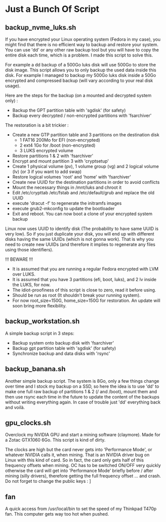# Just a Bunch Of Script

## backup_nvme_luks.sh

If you have encrypted your Linux operating system (Fedora in my case), you might find that there is no efficient way to backup and restore your system. You can use 'dd' or any other raw backup tool but you will have to copy the entire disk each time, which is a problem. I made this script to solve this.

For example a dd backup of a 500Go luks disk will use 500Go to store the disk image. This script allows you to only backup the used data inside this disk. For example I managed to backup my 500Go luks disk inside a 50Go encrypted and compressed backup (will vary according to your real disk usage).

Here are the steps for the backup (on a mounted and decrypted system only) :
- Backup the GPT partition table with 'sgdisk' (for safety)
- Backup every decrypted / non-encrypted partitions with 'fsarchiver'

The restoration is a bit trickier :
- Create a new GTP partition table and 3 partitions on the destination disk
  - 1 FAT16 200Mo for EFI (non-encrypted)
  - 2 ext4 1Go for /boot (non-encrypted)
  - 3 LUKS encrypted volume
- Restore partitions 1 & 2 with 'fsarchiver'
- Encrypt and mount partition 3 with 'cryptsetup'
- Create 1 physical volume (pv), 1 volume group (vg) and 2 logical volume (lv) (or 3 if you want to add swap)
- Restore logical volumes 'root' and 'home' with 'fsarchiver'
- Create new UUID for the destination partitions in order to avoid conflicts
- Mount the necessary things in /mnt/luks and chroot it
- Edit /etc/crypttab /etc/fstab and /etc/default/grub and replace the old UUID
- execute 'dracut -f' to regenerate the initramfs images
- execute grub2-mkconfig to update the bootloader
- Exit and reboot. You can now boot a clone of your encrypted system backup

Linux now uses UUID to identify disk (The probability to have same UUID is very low). So if you just duplicate your disk, you will end up with different disks having the same UUIDs (which is not gonna work). That is why you need to create new UUIDs (and therefore it implies to regenerate any files using those identifiers).

!!! BEWARE !!!
- It is assumed that you are running a regular Fedora encrypted with LVM over LUKS.
- It is assumed that you have 3 partitions (efi, boot, luks), and 2 lv inside the LUKS, for now.
- The idiot-proofiness of this script is close to zero, read it before using.
- Should be run as root (It shouldn't break your running system).
- For now root_size=150G, home_size=150G for restoration. An update will soon bring more flexibility.

## backup_workstation.sh

A simple backup script in 3 steps:
- Backup system onto backup disk with 'fsarchiver'
- Backup gpt partition table with 'sgdisk' (for safety)
- Synchronize backup and data disks with 'rsync'


## backup_banana.sh

Another simple backup script. The system is 8Go, only a few things change over time and I stock my backup on a SSD, so here the idea is to use 'dd' to make one full raw backup of partitions 1 & 2 (/ and /boot), mount them and then use rsync each time in the future to update the content of the backups without writing everything again. In case of trouble just 'dd' everything back and voilà.


## gpu_clocks.sh

Overclock my NVIDIA GPU and start a mining software (claymore). Made for a Zotac GTX1060 6Go. This script is kind of dirty.

The clocks are high but the card never gets into 'Performance Mode', or whatever NVIDIA calls it, when mining. That is an NVIDIA driver bug on Linux with this kind of card. So in fact, the card only gets half of this frequency offsets when mining. OC has to be switched ON/OFF very quickly otherwise the card will get into 'Performance Mode' briefly before / after mining (silly drivers), therefore getting the full frequency offset ... and crash. Do not forget to change the public keys : ]


## fan

A quick access from /usr/local/bin to set the speed of my Thinkpad T470p fan. This computer gets way too hot when pushed.
